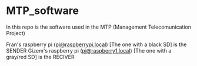 # MTP_software
In this repo is the software used in the MTP (Management Telecomunication Project)


Fran's raspberry pi (pi@raspberrypi.local) [The one with a black SD] is the    SENDER
Gizem's raspberry pi (pi@raspberry1.local) [The one with a gray/red SD] is the RECIVER
